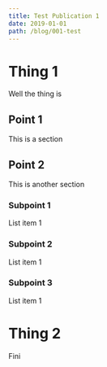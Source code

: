 ```yaml
---
title: Test Publication 1
date: 2019-01-01
path: /blog/001-test
---
```


# Thing 1

Well the thing is

## Point 1

This is a section

## Point 2

This is another section

### Subpoint 1

List item 1

### Subpoint 2

List item 1

### Subpoint 3

List item 1

# Thing 2

Fini